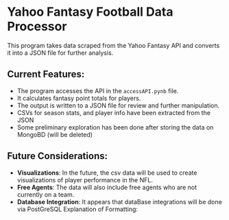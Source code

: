 # Yahoo Fantasy Football Data Processor

This program takes data scraped from the Yahoo Fantasy API and converts it into a JSON file for further analysis.

## Current Features:
- The program accesses the API in the `accessAPI.pynb` file.
- It calculates fantasy point totals for players.
- The output is written to a JSON file for review and further manipulation.
- CSVs for season stats, and player info have been extracted from the JSON
- Some preliminary exploration has been done after storing the data on MongoBD (will be deleted)

## Future Considerations:
- **Visualizations**: In the future, the csv data will be used to create visualizations of player performance in the NFL.
- **Free Agents**: The data will also include free agents who are not currently on a team.
- **Database Integration**: It appears that dataBase integrations will be done via PostGreSQL
Explanation of Formatting: